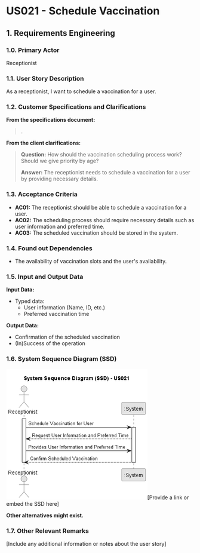 # US021 - Schedule Vaccination

## 1. Requirements Engineering

### 1.0. Primary Actor
Receptionist

### 1.1. User Story Description

As a receptionist, I want to schedule a vaccination for a user.

### 1.2. Customer Specifications and Clarifications

**From the specifications document:**

> .

**From the client clarifications:**

> **Question:** How should the vaccination scheduling process work? Should we give priority by age?
>
> **Answer:** The receptionist needs to schedule a vaccination for a user by providing necessary details.

### 1.3. Acceptance Criteria

* **AC01:** The receptionist should be able to schedule a vaccination for a user.
* **AC02:** The scheduling process should require necessary details such as user information and preferred time.
* **AC03:** The scheduled vaccination should be stored in the system.

### 1.4. Found out Dependencies

* The availability of vaccination slots and the user's availability.

### 1.5. Input and Output Data

**Input Data:**

* Typed data:
    * User information (Name, ID, etc.)
    * Preferred vaccination time

**Output Data:**

* Confirmation of the scheduled vaccination
* (In)Success of the operation

### 1.6. System Sequence Diagram (SSD)

![us021-SDD-System_Sequence_Diagram__SSD____US021.png](requirements%2Fpng%2Fus021-SDD-System_Sequence_Diagram__SSD____US021.png)[Provide a link or embed the SSD here]

**Other alternatives might exist.**

### 1.7. Other Relevant Remarks

[Include any additional information or notes about the user story]
